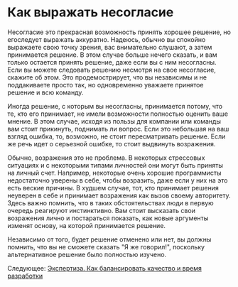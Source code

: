 # Как выражать несогласие
[//]: # (Version:1.0.0)
Несогласие это прекрасная возможность принять хорошее решение, но егоследует выражать аккуратно. Надеюсь, обычно вы спокойно выражаете свою точку зрения, вас внимательно слушают, а затем принимается решение. В этом случае больше нечего сказать, и вам только остается принять решение, даже если вы с ним несогласны. Если вы можете следовать решению несмотря на свое несогласие, скажите об этом. Это продемострирует, что вы независимы и не поддакиваете просто так, но одновременно уважаете принятое решение и всю команду.

Иногда решение, с которым вы несогласны, принимается потому, что те, кто его принимает, не имели возможности полностью оценить ваше мнение. В этом случае, исходя из пользы для компании или команды вам стоит прикинуть, поднимать ли вопрос. Если это небольшая на ваш взгляд ошибка, то, возможно, не стоит пересматривать решение. Если же речь идет о серьезной ошибке, то стоит выдвинуть возражения.

Обычно, возражения это не проблема. В некоторых стрессовых ситуациях и с некоторыми типами личностей они могут быть приняты на личный счет. Например, некоторые очень хорошие программисты недостаточно уверены в себе, чтобы возразить, даже если у них на это есть веские причины. В худшем случае, тот, кто принимает решения неуверен в себе и принимает возражения как вызов своему авторитету. Здесь важно помнить, что в таких обстоятельствах люди в первую очередь реагируют инстинктивно. Вам стоит высказать свои возражения лично и постараться показать, как новые аргументы изменят основу, на которой принимается решение.

Независимо от того, будет решение отменено или нет, вы должны помнить, что вы не сможете сказать "Я же говорил!", поскольку альтернативное решение было полностью изучено.

Следующее: [Экспертиза. Как балансировать качество и время разработки](../Judgment/01-How-to-Tradeoff-Quality-Against-Development-Time.md)
